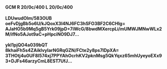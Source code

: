 #### GCM R 20/0c/400 L 20/0c/400
**LDUwudOIm/583OUB**<br/>**oeFvDjgBb5o6U/kJQoxX3l4NJ6FC3hSFO3BF2C6CHIg=**<br/>**AJaHO5b9Mq5gB5Yrk09jpD+7iWcG/8bwdMXercpLi/mUMWJMNwWLx2M/ifNo5AJot9aC+pHpciNO9DJ7...**<br/><br/>
**ykI1pjQO4a039bQT**<br/>**8khaiFh5s4ZAiklvyIarNGRqGZN/FCte2y8ps7IDpXA=**<br/>**3THOtj4u0UF8I574xj7PPYAhOcrhKV2pknMsg5QkYqxz65mhUyeyoEXx93+DJFs46arzyCmL8EST7UfJ...**